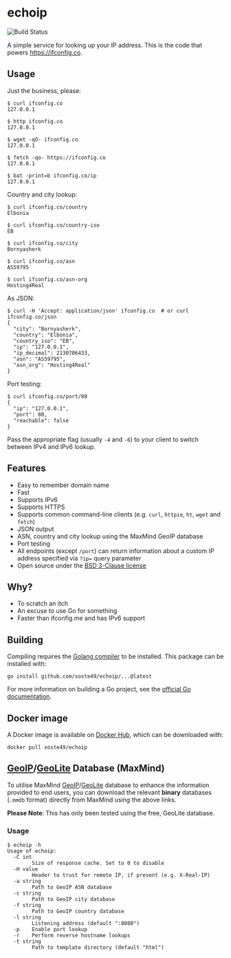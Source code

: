 # echoip

![Build Status](https://github.com/xoste49/echoip/workflows/ci/badge.svg)

A simple service for looking up your IP address. This is the code that powers
https://ifconfig.co.

## Usage

Just the business, please:

```
$ curl ifconfig.co
127.0.0.1

$ http ifconfig.co
127.0.0.1

$ wget -qO- ifconfig.co
127.0.0.1

$ fetch -qo- https://ifconfig.co
127.0.0.1

$ bat -print=b ifconfig.co/ip
127.0.0.1
```

Country and city lookup:

```
$ curl ifconfig.co/country
Elbonia

$ curl ifconfig.co/country-iso
EB

$ curl ifconfig.co/city
Bornyasherk

$ curl ifconfig.co/asn
AS59795

$ curl ifconfig.co/asn-org
Hosting4Real
```

As JSON:

```
$ curl -H 'Accept: application/json' ifconfig.co  # or curl ifconfig.co/json
{
  "city": "Bornyasherk",
  "country": "Elbonia",
  "country_iso": "EB",
  "ip": "127.0.0.1",
  "ip_decimal": 2130706433,
  "asn": "AS59795",
  "asn_org": "Hosting4Real"
}
```

Port testing:

```
$ curl ifconfig.co/port/80
{
  "ip": "127.0.0.1",
  "port": 80,
  "reachable": false
}
```

Pass the appropriate flag (usually `-4` and `-6`) to your client to switch
between IPv4 and IPv6 lookup.

## Features

* Easy to remember domain name
* Fast
* Supports IPv6
* Supports HTTPS
* Supports common command-line clients (e.g. `curl`, `httpie`, `ht`, `wget` and `fetch`)
* JSON output
* ASN, country and city lookup using the MaxMind GeoIP database
* Port testing
* All endpoints (except `/port`) can return information about a custom IP address specified via `?ip=` query parameter
* Open source under the [BSD 3-Clause license](https://opensource.org/licenses/BSD-3-Clause)

## Why?

* To scratch an itch
* An excuse to use Go for something
* Faster than ifconfig.me and has IPv6 support

## Building

Compiling requires the [Golang compiler](https://golang.org/) to be installed.
This package can be installed with:

`go install github.com/xoste49/echoip/...@latest`

For more information on building a Go project, see the [official Go
documentation](https://golang.org/doc/code.html).

## Docker image

A Docker image is available on [Docker
Hub](https://hub.docker.com/r/xoste49/echoip), which can be downloaded with:

`docker pull xoste49/echoip`

## [GeoIP](https://www.maxmind.com/en/geoip2-databases)/[GeoLite](https://dev.maxmind.com/geoip/geolite2-free-geolocation-data?) Database (MaxMind)
To utilise MaxMind [GeoIP](https://www.maxmind.com/en/geoip2-databases)/[GeoLite](https://dev.maxmind.com/geoip/geolite2-free-geolocation-data?) database to enhance the information provided to end users, you can download the relevant **binary** databases (`.mmdb` format) directly from MaxMind using the above links.

**Please Note**: This has only been tested using the free, GeoLite database.

### Usage

```
$ echoip -h
Usage of echoip:
  -C int
    	Size of response cache. Set to 0 to disable
  -H value
    	Header to trust for remote IP, if present (e.g. X-Real-IP)
  -a string
    	Path to GeoIP ASN database
  -c string
    	Path to GeoIP city database
  -f string
    	Path to GeoIP country database
  -l string
    	Listening address (default ":8080")
  -p	Enable port lookup
  -r	Perform reverse hostname lookups
  -t string
    	Path to template directory (default "html")
```

